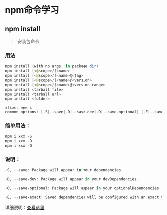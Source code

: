 # npm命令学习

## npm install

> 安装包命令

### 用法

```powershell
npm install (with no args, in package dir)
npm install [<@scope>/]<name>
npm install [<@scope>/]<name>@<tag>
npm install [<@scope>/]<name>@<version>
npm install [<@scope>/]<name>@<version range>
npm install <tarball file>
npm install <tarball url>
npm install <folder>

alias: npm i
common options: [-S|--save|-D|--save-dev|-O|--save-optional] [-E|--save-exact] [--dry-run]
```

### 简单用法：

```powershell
npm i xxx -S
npm i xxx -D
npm i xxx -O
```

### 说明：

```powershell
-S, --save: Package will appear in your dependencies.

-D, --save-dev: Package will appear in your devDependencies.

-O, --save-optional: Package will appear in your optionalDependencies.

-E, --save-exact: Saved dependencies will be configured with an exact version rather than using npm's default semver range operator.
```

详细说明：[查看这里](https://docs.npmjs.com/cli/install)

